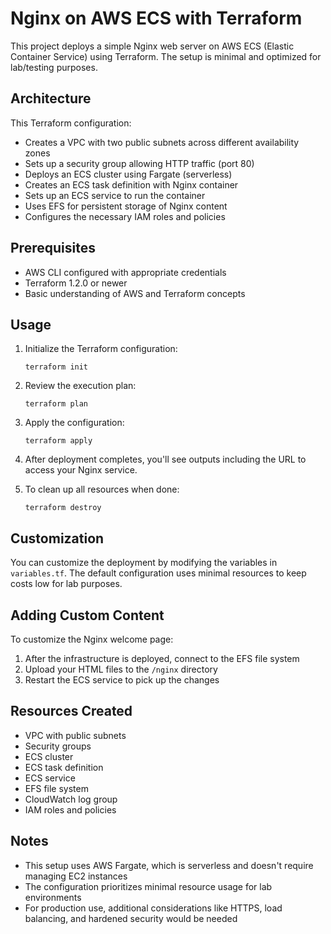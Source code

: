 # Nginx on AWS ECS with Terraform

This project deploys a simple Nginx web server on AWS ECS (Elastic Container Service) using Terraform. The setup is minimal and optimized for lab/testing purposes.

## Architecture

This Terraform configuration:

- Creates a VPC with two public subnets across different availability zones
- Sets up a security group allowing HTTP traffic (port 80)
- Deploys an ECS cluster using Fargate (serverless)
- Creates an ECS task definition with Nginx container
- Sets up an ECS service to run the container
- Uses EFS for persistent storage of Nginx content
- Configures the necessary IAM roles and policies

## Prerequisites

- AWS CLI configured with appropriate credentials
- Terraform 1.2.0 or newer
- Basic understanding of AWS and Terraform concepts

## Usage

1. Initialize the Terraform configuration:
   ```
   terraform init
   ```

2. Review the execution plan:
   ```
   terraform plan
   ```

3. Apply the configuration:
   ```
   terraform apply
   ```

4. After deployment completes, you'll see outputs including the URL to access your Nginx service.

5. To clean up all resources when done:
   ```
   terraform destroy
   ```

## Customization

You can customize the deployment by modifying the variables in `variables.tf`. The default configuration uses minimal resources to keep costs low for lab purposes.

## Adding Custom Content

To customize the Nginx welcome page:

1. After the infrastructure is deployed, connect to the EFS file system
2. Upload your HTML files to the `/nginx` directory
3. Restart the ECS service to pick up the changes

## Resources Created

- VPC with public subnets
- Security groups
- ECS cluster
- ECS task definition
- ECS service
- EFS file system
- CloudWatch log group
- IAM roles and policies

## Notes

- This setup uses AWS Fargate, which is serverless and doesn't require managing EC2 instances
- The configuration prioritizes minimal resource usage for lab environments
- For production use, additional considerations like HTTPS, load balancing, and hardened security would be needed